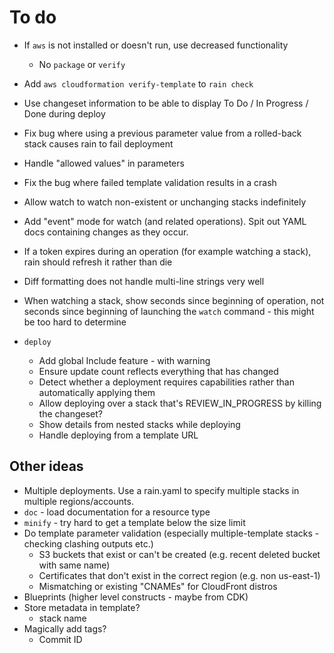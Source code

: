 # To do

* If `aws` is not installed or doesn't run, use decreased functionality
    * No `package` or `verify`

* Add `aws cloudformation verify-template` to `rain check`

* Use changeset information to be able to display To Do / In Progress / Done during deploy

* Fix bug where using a previous parameter value from a rolled-back stack causes rain to fail deployment

* Handle "allowed values" in parameters

* Fix the bug where failed template validation results in a crash

* Allow watch to watch non-existent or unchanging stacks indefinitely

* Add "event" mode for watch (and related operations). Spit out YAML docs containing changes as they occur.

* If a token expires during an operation (for example watching a stack), rain should refresh it rather than die

* Diff formatting does not handle multi-line strings very well

* When watching a stack, show seconds since beginning of operation, not seconds since beginning of launching the `watch` command - this might be too hard to determine

* `deploy`
    * Add global Include feature - with warning
    * Ensure update count reflects everything that has changed
    * Detect whether a deployment requires capabilities rather than automatically applying them
    * Allow deploying over a stack that's REVIEW_IN_PROGRESS by killing the changeset?
    * Show details from nested stacks while deploying
    * Handle deploying from a template URL

## Other ideas

* Multiple deployments. Use a rain.yaml to specify multiple stacks in multiple regions/accounts.
* `doc` - load documentation for a resource type
* `minify` - try hard to get a template below the size limit
* Do template parameter validation (especially multiple-template stacks - checking clashing outputs etc.)
    * S3 buckets that exist or can't be created (e.g. recent deleted bucket with same name)
    * Certificates that don't exist in the correct region (e.g. non us-east-1)
    * Mismatching or existing "CNAMEs" for CloudFront distros
* Blueprints (higher level constructs - maybe from CDK)
* Store metadata in template?
    * stack name
* Magically add tags?
    * Commit ID
